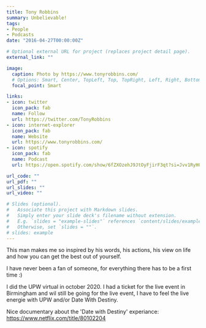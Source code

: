 ```yaml
---
title: Tony Robbins
summary: Unbelievable!
tags:
- People
- Podcasts
date: "2016-04-27T00:00:00Z"

# Optional external URL for project (replaces project detail page).
external_link: ""

image:
  caption: Photo by https://www.tonyrobbins.com/
  # Options: Smart, Center, TopLeft, Top, TopRight, Left, Right, BottomLeft, Bottom, BottomRight
  focal_point: Smart

links:
- icon: twitter
  icon_pack: fab
  name: Follow
  url: https://twitter.com/TonyRobbins
- icon: internet-explorer
  icon_pack: fab
  name: Website
  url: https://www.tonyrobbins.com/
- icon: spotify
  icon_pack: fab
  name: Podcast
  url: https://open.spotify.com/show/6fZXOzehJ9JtOyFjirF3qt?si=Jvv1RyH0Rv2CjemJT3Zr3A

url_code: ""
url_pdf: ""
url_slides: ""
url_video: ""

# Slides (optional).
#   Associate this project with Markdown slides.
#   Simply enter your slide deck's filename without extension.
#   E.g. `slides = "example-slides"` references `content/slides/example-slides.md`.
#   Otherwise, set `slides = ""`.
# slides: example
---
```


This man makes me so inspired by his words, his actions, his view on life and how you can get the best out of yourself.

I have never been a fan of someone, for everything there has to be a first time :)

I did the UPW virtual in october 2020. I had a ticket for the live event in Birmingham and wil still be going for the live event, I have to feel the live energie with UPW and/or Date With Destiny.

Nice documentary about the 'Date with Destiny' experiance:
https://www.netflix.com/title/80102204

